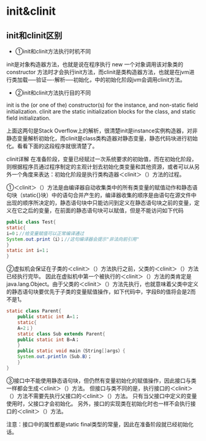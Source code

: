 # init&clinit

## init和clinit区别
* ①init和clinit方法执行时机不同

init是对象构造器方法，也就是说在程序执行 new 一个对象调用该对象类的 constructor 方法时才会执行init方法，而clinit是类构造器方法，也就是在jvm进行类加载—–验证—-解析—–初始化，中的初始化阶段jvm会调用clinit方法。

* ②init和clinit方法执行目的不同

init is the (or one of the) constructor(s) for the instance, and non-static field initialization. 
clinit are the static initialization blocks for the class, and static field initialization. 

上面这两句是Stack Overflow上的解析，很清楚init是instance实例构造器，对非静态变量解析初始化，而clinit是class类构造器对静态变量，静态代码块进行初始化。看看下面的这段程序就很清楚了。

clinit详解
在准备阶段，变量已经赋过一次系统要求的初始值，而在初始化阶段，则根据程序员通过程序制定的主观计划去初始化类变量和其他资源，或者可以从另外一个角度来表达：初始化阶段是执行类构造器＜clinit＞（）方法的过程。

①＜clinit＞（）方法是由编译器自动收集类中的所有类变量的赋值动作和静态语句块（static{}块）中的语句合并产生的，编译器收集的顺序是由语句在源文件中出现的顺序所决定的，静态语句块中只能访问到定义在静态语句块之前的变量，定义在它之后的变量，在前面的静态语句块可以赋值，但是不能访问如下代码

```java
public class Test{
static{
i=0；//给变量赋值可以正常编译通过
System.out.print（i）；//这句编译器会提示"非法向前引用"
}
static int i=1；
}
```



②虚拟机会保证在子类的＜clinit＞（）方法执行之前，父类的＜clinit＞（）方法已经执行完毕。 因此在虚拟机中第一个被执行的＜clinit＞（）方法的类肯定是java.lang.Object。由于父类的＜clinit＞（）方法先执行，也就意味着父类中定义的静态语句块要优先于子类的变量赋值操作，如下代码中，字段B的值将会是2而不是1。

```java
static class Parent{
    public static int A=1；
    static{
    A=2；}
    static class Sub extends Parent{
    public static int B=A；
    }
    public static void main（String[]args）{
    System.out.println（Sub.B）；
    }
}
```

③接口中不能使用静态语句块，但仍然有变量初始化的赋值操作，因此接口与类一样都会生成＜clinit＞（）方法。 但接口与类不同的是，执行接口的＜clinit＞（）方法不需要先执行父接口的＜clinit＞（）方法。 只有当父接口中定义的变量使用时，父接口才会初始化。 另外，接口的实现类在初始化时也一样不会执行接口的＜clinit＞（）方法。 

注意：接口中的属性都是static final类型的常量，因此在准备阶段就已经初始化话。